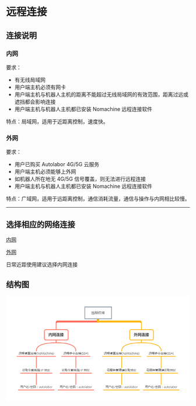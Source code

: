 # 远程连接


## 连接说明

### 内网

要求：

* 有无线局域网
* 用户端主机必须有网卡
* 用户端主机与机器人主机的距离不能超过无线局域网的有效范围，距离过远或遮挡都会影响连接
* 用户端主机与机器人主机都已安装 Nomachine 远程连接软件

特点：局域网，适用于近距离控制，速度快。

### 外网

要求：

* 用户已购买 Autolabor 4G/5G 云服务
* 用户端主机必须能够上外网
* 如机器人所在地无 4G/5G 信号覆盖，则无法进行远程连接
* 用户端主机与机器人主机都已安装 Nomachine 远程连接软件

特点：广域网，适用于远距离控制，通信消耗流量，通信与操作与内网相比较慢。

***

## 选择相应的网络连接

<p><a href="/usedoc/navigationKit2/version_two/network/inner-connect">内网</a></p>
<p><a href="/usedoc/navigationKit2/version_two/network/outer-connect">外网</a></p>

日常近距使用建议选择内网连接

## 结构图

![](imgs/connect.png)












